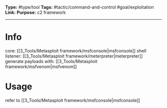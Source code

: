 **Type:** #type/tool
**Tags:**  #tactic/command-and-control #goal/exploitation
**Link:** 
**Purpose:** c2 framework

---
# Info
core: [[3_Tools/Metasploit framework/msfconsole|msfconsole]]
shell listener: [[3_Tools/Metasploit framework/meterpreter|meterpreter]]
generate payloads with: [[3_Tools/Metasploit framework/msfvenom|msfvenom]]
# Usage
refer to [[3_Tools/Metasploit framework/msfconsole|msfconsole]]
